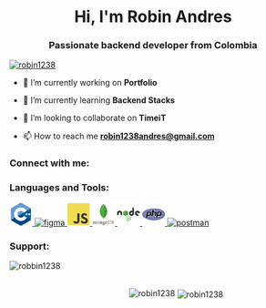 <h1 align="center">Hi, I'm Robin Andres</h1>
<h3 align="center">Passionate backend developer from Colombia</h3>

<p align="left"> <a href="https://github.com/ryo-ma/github-profile-trophy"><img src="https://github-profile-trophy.vercel.app/?username=robin1238" alt="robin1238" /></a> </p>

- 🔭 I’m currently working on **Portfolio**

- 🌱 I’m currently learning **Backend Stacks**

- 👯 I’m looking to collaborate on **TimeiT**

- 📫 How to reach me **robin1238andres@gmail.com**

<h3 align="left">Connect with me:</h3>
<p align="left">
</p>

<h3 align="left">Languages and Tools:</h3>
<p align="left"> <a href="https://www.w3schools.com/cpp/" target="_blank" rel="noreferrer"> <img src="https://raw.githubusercontent.com/devicons/devicon/master/icons/cplusplus/cplusplus-original.svg" alt="cplusplus" width="40" height="40"/> </a> <a href="https://www.figma.com/" target="_blank" rel="noreferrer"> <img src="https://www.vectorlogo.zone/logos/figma/figma-icon.svg" alt="figma" width="40" height="40"/> </a> <a href="https://developer.mozilla.org/en-US/docs/Web/JavaScript" target="_blank" rel="noreferrer"> <img src="https://raw.githubusercontent.com/devicons/devicon/master/icons/javascript/javascript-original.svg" alt="javascript" width="40" height="40"/> </a> <a href="https://www.mongodb.com/" target="_blank" rel="noreferrer"> <img src="https://raw.githubusercontent.com/devicons/devicon/master/icons/mongodb/mongodb-original-wordmark.svg" alt="mongodb" width="40" height="40"/> </a> <a href="https://nodejs.org" target="_blank" rel="noreferrer"> <img src="https://raw.githubusercontent.com/devicons/devicon/master/icons/nodejs/nodejs-original-wordmark.svg" alt="nodejs" width="40" height="40"/> </a> <a href="https://www.php.net" target="_blank" rel="noreferrer"> <img src="https://raw.githubusercontent.com/devicons/devicon/master/icons/php/php-original.svg" alt="php" width="40" height="40"/> </a> <a href="https://postman.com" target="_blank" rel="noreferrer"> <img src="https://www.vectorlogo.zone/logos/getpostman/getpostman-icon.svg" alt="postman" width="40" height="40"/> </a> </p>

<h3 align="left">Support:</h3>
<p><a href="https://www.buymeacoffee.com/robbin1238"> <img align="left" src="https://cdn.buymeacoffee.com/buttons/v2/default-yellow.png" height="50" width="210" alt="robbin1238" /></a></p><br><br>

<p><img align="left" src="https://github-readme-stats.vercel.app/api/top-langs?username=robin1238&show_icons=true&bg_color=007514&locale=en&layout=compact" alt="robin1238" /></p>

<p>&nbsp;<img align="center" src="https://github-readme-stats.vercel.app/api?username=robin1238&show_icons=true&bg_color=00a80b&locale=en" alt="robin1238" /></p>
